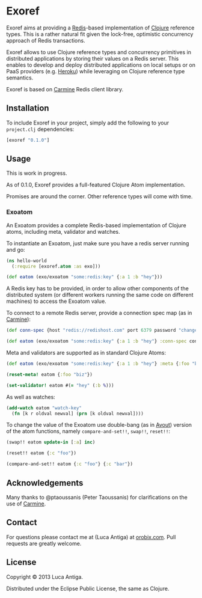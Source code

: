 # Exoref

Exoref aims at providing a [Redis](http://redis.io/)-based implementation of [Clojure](http://clojure.org) reference types. This is a rather natural fit given the lock-free, optimistic concurrency approach of Redis transactions.

Exoref allows to use Clojure reference types and concurrency primitives in distributed applications by storing their values on a Redis server. This enables to develop and deploy distributed applications on local setups or on PaaS providers (e.g. [Heroku](http://www.heroku.com/)) while leveraging on Clojure reference type semantics.

Exoref is based on [Carmine](https://github.com/ptaoussanis/carmine) Redis client library.

## Installation

To include Exoref in your project, simply add the following to your `project.clj` dependencies:

```clojure
[exoref "0.1.0"]
```
   
## Usage

This is work in progress. 

As of 0.1.0, Exoref provides a full-featured Clojure Atom implementation. 

Promises are around the corner. Other reference types will come with time.

### Exoatom

An Exoatom provides a complete Redis-based implementation of Clojure atoms, including meta, validator and watches.

To instantiate an Exoatom, just make sure you have a redis server running and go:

```clojure
(ns hello-world
  (:require [exoref.atom :as exo]))

(def eatom (exo/exoatom "some:redis:key" {:a 1 :b "hey"}))
```

A Redis key has to be provided, in order to allow other components of the distributed system (or different workers running the same code on different machines) to access the Exoatom value.

To connect to a remote Redis server, provide a connection spec map (as in [Carmine](https://github.com/ptaoussanis/carmine)):
```clojure
(def conn-spec {host "redis://redishost.com" port 6379 password "changeme" timeout 0 db 0}

(def eatom (exo/exoatom "some:redis:key" {:a 1 :b "hey"} :conn-spec conn-spec))
```

Meta and validators are supported as in standard Clojure Atoms:
```clojure
(def eatom (exo/exoatom "some:redis:key" {:a 1 :b "hey"} :meta {:foo "bar"} :validator #(odd? (:a %)))

(reset-meta! eatom {:foo "biz"})

(set-validator! eatom #(= "hey" (:b %)))
```

As well as watches:

```clojure
(add-watch eatom "watch-key" 
  (fn [k r oldval newval] (prn [k oldval newval])))
```

To change the value of the Exoatom use double-bang (as in [Avout](https://github.com/liebke/avout)) version of the atom functions, namely `compare-and-set!!`, `swap!!`, `reset!!`:

```clojure
(swap!! eatom update-in [:a] inc)

(reset!! eatom {:c "foo"})

(compare-and-set!! eatom {:c "foo"} {:c "bar"})
```

## Acknowledgements

Many thanks to @ptaoussanis (Peter Taoussanis) for clarifications on the use of [Carmine](https://github.com/ptaoussanis/carmine).

## Contact

For questions please contact me at (Luca Antiga) at [orobix.com](http://www.orobix.com). Pull requests are greatly welcome.

## License

Copyright © 2013 Luca Antiga.

Distributed under the Eclipse Public License, the same as Clojure.
